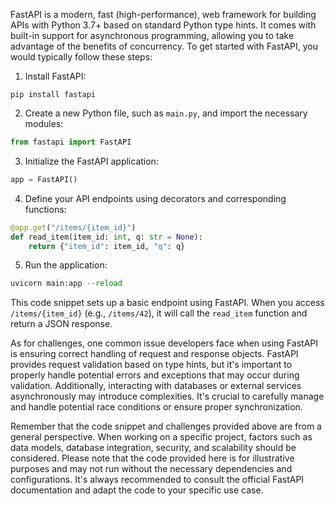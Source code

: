 FastAPI is a modern, fast (high-performance), web framework for building APIs with Python 3.7+ based on standard Python type hints. It comes with built-in support for asynchronous programming, allowing you to take advantage of the benefits of concurrency.
To get started with FastAPI, you would typically follow these steps:

1. Install FastAPI:
 ```
 pip install fastapi
 ```
2. Create a new Python file, such as `main.py`, and import the necessary modules:
 ```python
 from fastapi import FastAPI
 ```
3. Initialize the FastAPI application:
 ```python
 app = FastAPI()
 ```
4. Define your API endpoints using decorators and corresponding functions:
 ```python
 @app.get("/items/{item_id}")
 def read_item(item_id: int, q: str = None):
     return {"item_id": item_id, "q": q}
 ```
5. Run the application:
 ```python
 uvicorn main:app --reload
 ```
This code snippet sets up a basic endpoint using FastAPI. When you access `/items/{item_id}` (e.g., `/items/42`), it will call the `read_item` function and return a JSON response.

As for challenges, one common issue developers face when using FastAPI is ensuring correct handling of request and response objects. FastAPI provides request validation based on type hints, but it's important to properly handle potential errors and exceptions that may occur during validation. Additionally, interacting with databases or external services asynchronously may introduce complexities. It's crucial to carefully manage and handle potential race conditions or ensure proper synchronization.

Remember that the code snippet and challenges provided above are from a general perspective. When working on a specific project, factors such as data models, database integration, security, and scalability should be considered.
Please note that the code provided here is for illustrative purposes and may not run without the necessary dependencies and configurations. It's always recommended to consult the official FastAPI documentation and adapt the code to your specific use case.
